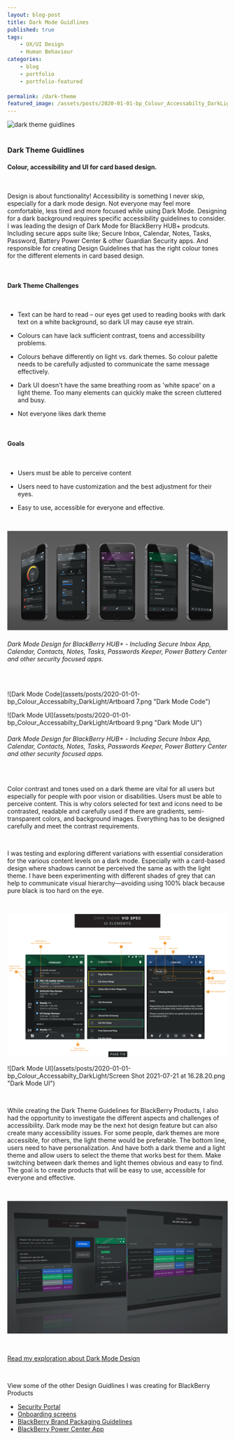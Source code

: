 ```yaml
---
layout: blog-post
title: Dark Mode Guidlines
published: true
tags: 
    - UX/UI Design
    - Human Behaviour
categories:
    - blog
    - portfolio
    - portfolio-featured
    
permalink: /dark-theme
featured_image: /assets/posts/2020-01-01-bp_Colour_Accessabilty_DarkLight/fp_ph_darktheme1.jpg
---
```


![dark theme guidlines](/assets/posts/2020-01-01-bp_Colour_Accessabilty_DarkLight/AdobeStock_darkTheme_mocks.png "dark theme guidlines")
<br>
<br> 

### Dark Theme Guidlines 


#### Colour, accessibility and UI for card based design.

<br>



Design is about functionality! Accessibility is something I never skip, especially for a dark mode design. Not everyone may feel more comfortable, less tired and more focused while using Dark Mode. Designing for a dark background requires specific accessibility guidelines to consider. 
I was leading the design of Dark Mode for BlackBerry HUB+ prodcuts. Including secure apps suite like; Secure Inbox, Calendar, Notes, Tasks, Password, Battery Power Center & other Guardian Security apps. 
And responsible for creating Design Guidelines that has the right colour tones for the different elements in card based design. 

<br>

#### Dark Theme Challenges

<br>

- Text can be hard to read – our eyes get used to reading books with dark text on a white background, so dark UI may cause eye strain. 

- Colours can have lack sufficient contrast, toens and accessibility problems. 

- Colours behave differently on light vs. dark themes. So colour palette needs to be carefully adjusted to communicate the same message effectively.

- Dark UI doesn't have the same breathing room as 'white space' on a light theme. Too many elements can quickly make the screen cluttered and busy.

- Not everyone likes dark theme 



<br>


#### Goals 

<br>

-  Users must be able to perceive content
   
-  Users need to have customization and the best adjustment for their eyes. 
   
-  Easy to use, accessible for everyone and effective. 

<br>




![Dark Mode UI](assets/posts/2020-01-01-bp_Colour_Accessabilty_DarkLight/allapss_darkmode_mock.png "Dark Mode UI")
###### Dark Mode Design for BlackBerry HUB+ - Including Secure Inbox App, Calendar, Contacts, Notes, Tasks, Passwords Keeper, Power Battery Center and other security focused apps.  





<br>

![Dark Mode Code](assets/posts/2020-01-01-bp_Colour_Accessabilty_DarkLight/Artboard 7.png "Dark Mode Code")

![Dark Mode UI](assets/posts/2020-01-01-bp_Colour_Accessabilty_DarkLight/Artboard 9.png "Dark Mode UI")
###### Dark Mode Design for BlackBerry HUB+ - Including Secure Inbox App, Calendar, Contacts, Notes, Tasks, Passwords Keeper, Power Battery Center and other security focused apps.  


<br>



Color contrast and tones used on a dark theme are vital for all users but especially for people with poor vision or disabilities. Users must be able to perceive content. This is why colors selected for text and icons need to be contrasted, readable and carefully used if there are gradients, semi-transparent colors, and background images. Everything has to be designed carefully and meet the contrast requirements. 


<br>


I was testing and exploring different variations with essential consideration for the various content levels on a dark mode. Especially with a card-based design where shadows cannot be perceived the same as with the light theme. I have been experimenting with different shades of grey that can help to communicate visual hierarchy—avoiding using 100% black because pure black is too hard on the eye.


<br>

![Dark Mode UI](assets/posts/2020-01-01-bp_Colour_Accessabilty_DarkLight/dark_vid_spec_v2_2_20190416-8.jpg "Dark Mode UI")

![Dark Mode UI](assets/posts/2020-01-01-bp_Colour_Accessabilty_DarkLight/Screen Shot 2021-07-21 at 16.28.20.png "Dark Mode UI")


<br>

While creating the Dark Theme Guidelines for BlackBerry Products, I also had the opportunity to investigate the different aspects and challenges of accessibility. Dark mode may be the next hot design feature but can also create many accessibility issues. For some people, dark themes are more accessible, for others, the light theme would be preferable. The bottom line, users need to have personalization. And have both a dark theme and a light theme and allow users to select the theme that works best for them. Make switching between dark themes and light themes obvious and easy to find. The goal is to create products that will be easy to use, accessible for everyone and effective. 

<br>


![Dark Mode Code](assets/posts/2020-01-01-bp_Colour_Accessabilty_DarkLight/DArkThemMockup.jpg "Dark Mode Code")



<br>



[Read my exploration about Dark Mode Design](https://curlydesigner.com/colour-accessibility) 


<br>


View some of the other Design Guidlines I was creating for BlackBerry Products


- [Security Portal](/design-guidelines)
- [Onboarding screens](/empty-data)
- [BlackBerry Brand Packaging Guidelines](/bb-brand) 
- [BlackBerry Power Center App](/power-center)